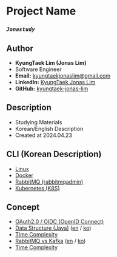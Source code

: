 # Project Name
### *`Jonastudy`*

## Author
- **KyungTaek Lim (Jonas Lim)**
- Software Engineer
- **Email:** kyungtaekjonaslim@gmail.com
- **LinkedIn:** [KyungTaek Jonas Lim](https://www.linkedin.com/in/kyungtaek-jonas-lim)
- **GitHub:** [kyungtaek-jonas-lim](https://github.com/kyungtaek-jonas-lim)

## Description
- Studying Materials
- Korean/English Description
- Created at 2024.04.23

## CLI (Korean Description)
- [Linux](https://github.com/kyungtaek-jonas-lim/jonastudy/blob/main/cli/linux_cli.txt)
- [Docker](https://github.com/kyungtaek-jonas-lim/jonastudy/blob/main/cli/docker_cli.txt)
- [RabbitMQ (rabbitmqadmin)](https://github.com/kyungtaek-jonas-lim/jonastudy/blob/main/cli/rabbitmqadmin_cli.txt)
- [Kubernetes (K8S)](https://github.com/kyungtaek-jonas-lim/jonastudy/blob/main/cli/kubernetes_cli.txt)

## Concept
- [OAuth2.0 / OIDC (OpenID Connect)](https://github.com/kyungtaek-jonas-lim/jonastudy/blob/main/concept/OAuth2.0_OIDC/OAuth2.0_OIDC.md)
- [Data Structure (Java)](https://github.com/kyungtaek-jonas-lim/jonastudy/blob/main/concept/data_structure/data_structure_java_en.md) ([en](https://github.com/kyungtaek-jonas-lim/jonastudy/blob/main/concept/data_structure/data_structure_java_en.md) / [ko](https://github.com/kyungtaek-jonas-lim/jonastudy/blob/main/concept/data_structure/data_structure_java_ko.md))
- [Time Complexity](https://github.com/kyungtaek-jonas-lim/jonastudy/blob/main/concept/time_complexity/time_complexity.md)
- [RabbitMQ vs Kafka](https://raw.githubusercontent.com/kyungtaek-jonas-lim/jonastudy/main/concept/message_broker/rabbitmq_kafka_difference_en.md)  ([en](https://raw.githubusercontent.com/kyungtaek-jonas-lim/jonastudy/main/concept/message_broker/rabbitmq_kafka_difference_en.md) / [ko](https://raw.githubusercontent.com/kyungtaek-jonas-lim/jonastudy/main/concept/message_broker/rabbitmq_kafka_difference_ko.md))
- [Time Complexity](https://github.com/kyungtaek-jonas-lim/jonastudy/blob/main/concept/time_complexity/time_complexity.md)